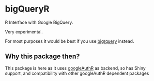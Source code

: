 # bigQueryR
R Interface with Google BigQuery.

Very experimental.

For most purposes it would be best if you use [bigrquery](https://github.com/hadley/bigrquery) instead.

## Why this package then?

This package is here as it uses [googleAuthR](https://github.com/MarkEdmondson1234/googleAuthR) as backend, so has Shiny support, and compatibility with other googleAuthR dependent packages


